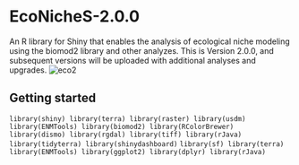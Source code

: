 # EcoNicheS-2.0.0
An R library for Shiny that enables the analysis of ecological niche modeling using the biomod2 library and other analyzes. This is Version 2.0.0, and subsequent versions will be uploaded with additional analyses and upgrades. ![eco2](https://user-images.githubusercontent.com/25662791/244543343-ac0a9b00-a873-469d-ac33-4b49cba48a90.png)





## Getting started





`library(shiny)
library(terra)
library(raster)
library(usdm)
library(ENMTools)
library(biomod2)
library(RColorBrewer)
library(dismo)
library(rgdal)
library(tiff)
library(rJava)
library(tidyterra)
library(shinydashboard)`
`library(sf)
library(terra)
library(ENMTools)
library(ggplot2)
library(dplyr)
library(rJava)`



